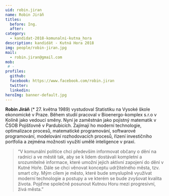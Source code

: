 ```yaml
---
uid: robin.jiran
name: Robin Jiráň
titles:
  before: Ing.
  after: 
category:
  - kandidat-2018-komunalni-kutna_hora
description: kandidát - Kutná Hora 2018
img: people/robin-jiran.jpg
mail:
  - robin.jiran@gmail.com
mob:
 # -
profiles:
  github:
  facebook: https://www.facebook.com/robin.jiran
  twitter:
  linkedin:
heroImg: banner-default.jpg
---
```


**Robin Jiráň** (* 27. května 1989) vystudoval Statistiku na Vysoké škole ekonomické v Praze. Během studií pracoval v Bioenergo-komplex s.r.o v Kolíně jako vedoucí směny. Nyní je zaměstnán jako pojistný matematik v ČSOB Pojišťovně v Pardubicích. Zajímají ho moderní technologie, optimalizace procesů, matematické programování, softwarové programování, modelování rozhodovacích procesů, řízení investičního portfolia a zejména možnosti využití umělé inteligence v praxi.

> “V komunální politice chci především informovat občany o dění na radnici a ve městě tak, aby se k lidem dostávali kompletní a srozumitelné informace, které umožní jejich aktivní zapojení do dění v Kutné Hoře. Dále se chci věnovat konceptu udržitelného města, tzv. smart city. Mým cílem je město, které bude smysluplně využívat moderní technologie a postupy a ve kterém se bude zvyšovat kvalita života. Pojďme společně posunout Kutnou Horu mezi progresivní, živá města.”


